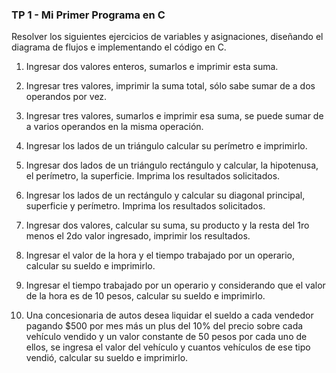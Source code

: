 ### TP 1 - Mi Primer Programa en C

Resolver los siguientes ejercicios de variables y asignaciones, diseñando el diagrama de flujos e implementando el código en C.

1. Ingresar dos valores enteros, sumarlos e imprimir esta suma.

2. Ingresar tres valores, imprimir la suma total, sólo sabe sumar de a dos operandos por vez.

3. Ingresar tres valores, sumarlos e imprimir esa suma, se puede sumar de a varios operandos en la misma operación.

4. Ingresar los lados de un triángulo calcular su perímetro e imprimirlo.

5. Ingresar dos lados de un triángulo rectángulo y calcular, la hipotenusa, el perímetro, la superficie. Imprima los resultados solicitados.

6. Ingresar los lados de un rectángulo y calcular su diagonal principal, superficie y perímetro. Imprima los resultados solicitados.

7. Ingresar dos valores, calcular su suma, su producto y la resta del 1ro menos el 2do valor ingresado, imprimir los resultados.

8. Ingresar el valor de la hora y el tiempo trabajado por un operario, calcular su sueldo e imprimirlo.

9. Ingresar el tiempo trabajado por un operario y considerando que el valor de la hora es de 10 pesos, calcular su sueldo e imprimirlo.

10. Una concesionaria de autos desea liquidar el sueldo a cada vendedor pagando $500 por mes más un plus del 10% del precio sobre cada vehículo vendido y un valor constante de 50 pesos por cada uno de ellos, se ingresa el valor del vehículo y cuantos vehículos de ese tipo vendió, calcular su sueldo e imprimirlo.
